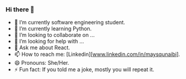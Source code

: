 ### Hi there 👋

- 🔭 I’m currently software engineering student.
- 🌱 I’m currently learning Python.
- 👯 I’m looking to collaborate on ...
- 🤔 I’m looking for help with ...
- 💬 Ask me about React.
- 📫 How to reach me: [Linkedin][www.linkedin.com/in/maysqunaibi].
- 😄 Pronouns: She/Her.
- ⚡ Fun fact: If you told me a joke, mostly you will repeat it.

